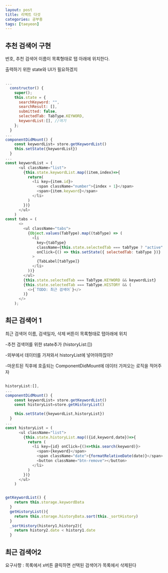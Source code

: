```yaml
---
layout: post
title: 리액트 다섯
categories: 공부중
tags: [taeyeon]
---
```


## 추천 검색어 구현

번호, 추천 검색어 이름이 목록형태로 탭 아래에 위치한다.

출력하기 위한 state와 UI가 필요하겠지

```1=main.js

...
  constructor() {
    super();
    this.state = {
      searchKeyword: "",
      searchResult: [],
      submitted: false,
      selectedTab: TabType.KEYWORD,
      keywordList:[], //여기
    };
  }
...
componentDidMount() { 
    const keywordList= store.getKeywordList()
    this.setState({keywordList})
  }
...
const keywordList = (
      <ul className="list">
        {this.state.keywordList.map((item,index)=>{
          return(
            <li key={item.id}>
              <span className="number">{index + 1}</span>
              <span>{item.keyword}</span>
            </li>
          )
        })}
      </ul>
    )
const tabs = (
      <>
        <ul className="tabs">
          {Object.values(TabType).map((tabType) => (
            <li
              key={tabType}
              className={this.state.selectedTab === tabType ? "active" : ""}
              onClick={() => this.setState({ selectedTab: tabType })}
            >
              {TabLabel[tabType]}
            </li>
          ))}
        </ul>
        {this.state.selectedTab === TabType.KEYWORD && keywordList}
        {this.state.selectedTab === TabType.HISTORY && (
          <>{`TODO: 최근 검색어`}</>
        )}
      </>
    );

```


## 최근 검색어 1

최근 검색어 이름, 검색일자, 삭제 버튼이 목록형태로 탭아래에 위치

-추천 검색어를 위한 state추가 (historyList:[])

-외부에서 데이터를 가져와서 historyList에 넣어야하잖아?

-마운트된 직후에 호출되는 ComponentDidMount에 데이터 가져오는 로직을 적어주자

```2=main.js

historyList:[],
...
componentDidMount() {
    const keywordList= store.getKeywordList()
    const historyList=store.getHistoryList()

    this.setState({keywordList,historyList})
  }
...
const historyList = (
      <ul className="list">
        {this.state.historyList.map(({id,keyword,date})=>{
          return (
            <li key={id} onClick={()=>this.search(keyword)}>
              <span>{keyword}</span>
              <span className="date">{formatRelativeDate(date)}</span>
              <button className="btn-remove"></button>
            </li>
          )
        })}
      </ul>
    )
```

```3=Store.js

getKeywordList() {
    return this.storage.keywordData
  }
  getHistoryList(){
    return this.storage.historyData.sort(this._sortHistory)
  }
  _sortHistory(history1,history2){
    return history2.date < history1.date
  }

```

## 최근 검색어2

요구사항 : 목록에서 x버튼 클릭하면 선택된 검색어가 목록에서 삭제된다

